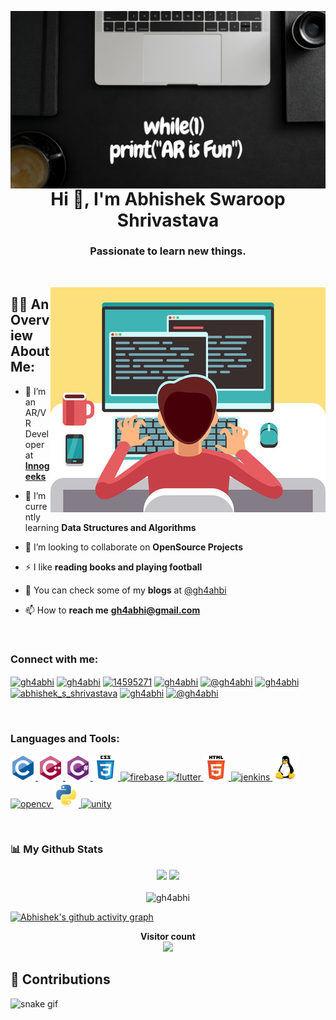 <a href="#"><img align="right" width="auto"  height="auto" alt="image" src="https://github.com/gh4abhi/gh4abhi/blob/main/A%20Passionate%20AR%20Developer.png"/></a>

<h1 align="center">Hi 👋, I'm Abhishek Swaroop Shrivastava</h1>
<h3 align="center">Passionate to learn new things.</h3>

<br>

<a href="#"><img align="right" width="auto"  height="auto" alt="image" src="https://github.com/gh4abhi/gh4abhi/blob/main/Profile%20Image.jpg"/></a>


## 🙋‍♂️ An Overview About Me:

- 🔭 I’m an AR/VR Developer at <a href = "https://innogeeks.in/"><b>Innogeeks</b></a>

- 🌱 I’m currently learning **Data Structures and Algorithms**

- 👯 I’m looking to collaborate on **OpenSource Projects**

<!-- - 👨‍💻 All of my projects are available at **[My Portfolio](https://Link)** -->

- ⚡ I like **reading books and playing football**


- 📝 You can check some of my **blogs** at [@gh4ahbi](https://medium.com/@gh4abhi)

- 📫 How to **reach me** **gh4abhi@gmail.com**
<br>
<h3 align="left">Connect with me:</h3>
<p align="left">
<a href="https://dev.to/gh4abhi" target="blank"><img align="center" src="https://raw.githubusercontent.com/rahuldkjain/github-profile-readme-generator/master/src/images/icons/Social/devto.svg" alt="gh4abhi" height="30" width="40" /></a>
<a href="https://linkedin.com/in/gh4abhi" target="blank"><img align="center" src="https://raw.githubusercontent.com/rahuldkjain/github-profile-readme-generator/master/src/images/icons/Social/linked-in-alt.svg" alt="gh4abhi" height="30" width="40" /></a>
<a href="https://stackoverflow.com/users/14595271" target="blank"><img align="center" src="https://raw.githubusercontent.com/rahuldkjain/github-profile-readme-generator/master/src/images/icons/Social/stack-overflow.svg" alt="14595271" height="30" width="40" /></a>
<a href="https://instagram.com/gh4abhi" target="blank"><img align="center" src="https://raw.githubusercontent.com/rahuldkjain/github-profile-readme-generator/master/src/images/icons/Social/instagram.svg" alt="gh4abhi" height="30" width="40" /></a>
<a href="https://medium.com/@gh4abhi" target="blank"><img align="center" src="https://raw.githubusercontent.com/rahuldkjain/github-profile-readme-generator/master/src/images/icons/Social/medium.svg" alt="@gh4abhi" height="30" width="40" /></a>
<a href="https://www.hackerrank.com/gh4abhi" target="blank"><img align="center" src="https://raw.githubusercontent.com/rahuldkjain/github-profile-readme-generator/master/src/images/icons/Social/hackerrank.svg" alt="gh4abhi" height="30" width="40" /></a>
<a href="https://codeforces.com/profile/abhishek_s_shrivastava" target="blank"><img align="center" src="https://raw.githubusercontent.com/rahuldkjain/github-profile-readme-generator/master/src/images/icons/Social/codeforces.svg" alt="abhishek_s_shrivastava" height="30" width="40" /></a>
<a href="https://www.leetcode.com/gh4abhi" target="blank"><img align="center" src="https://raw.githubusercontent.com/rahuldkjain/github-profile-readme-generator/master/src/images/icons/Social/leet-code.svg" alt="gh4abhi" height="30" width="40" /></a>
<a href="https://www.hackerearth.com/@gh4abhi" target="blank"><img align="center" src="https://raw.githubusercontent.com/rahuldkjain/github-profile-readme-generator/master/src/images/icons/Social/hackerearth.svg" alt="@gh4abhi" height="30" width="40" /></a>
</p>
<br>
<h3 align="left">Languages and Tools:</h3>
<p align="left"> <a href="https://www.cprogramming.com/" target="_blank" rel="noreferrer"> <img src="https://raw.githubusercontent.com/devicons/devicon/master/icons/c/c-original.svg" alt="c" width="40" height="40"/> </a> <a href="https://www.w3schools.com/cpp/" target="_blank" rel="noreferrer"> <img src="https://raw.githubusercontent.com/devicons/devicon/master/icons/cplusplus/cplusplus-original.svg" alt="cplusplus" width="40" height="40"/> </a> <a href="https://www.w3schools.com/cs/" target="_blank" rel="noreferrer"> <img src="https://raw.githubusercontent.com/devicons/devicon/master/icons/csharp/csharp-original.svg" alt="csharp" width="40" height="40"/> </a> <a href="https://www.w3schools.com/css/" target="_blank" rel="noreferrer"> <img src="https://raw.githubusercontent.com/devicons/devicon/master/icons/css3/css3-original-wordmark.svg" alt="css3" width="40" height="40"/> </a> <a href="https://firebase.google.com/" target="_blank" rel="noreferrer"> <img src="https://www.vectorlogo.zone/logos/firebase/firebase-icon.svg" alt="firebase" width="40" height="40"/> </a> <a href="https://flutter.dev" target="_blank" rel="noreferrer"> <img src="https://www.vectorlogo.zone/logos/flutterio/flutterio-icon.svg" alt="flutter" width="40" height="40"/> </a> <a href="https://www.w3.org/html/" target="_blank" rel="noreferrer"> <img src="https://raw.githubusercontent.com/devicons/devicon/master/icons/html5/html5-original-wordmark.svg" alt="html5" width="40" height="40"/> </a> <a href="https://www.jenkins.io" target="_blank" rel="noreferrer"> <img src="https://www.vectorlogo.zone/logos/jenkins/jenkins-icon.svg" alt="jenkins" width="40" height="40"/> </a> <a href="https://www.linux.org/" target="_blank" rel="noreferrer"> <img src="https://raw.githubusercontent.com/devicons/devicon/master/icons/linux/linux-original.svg" alt="linux" width="40" height="40"/> </a> <a href="https://opencv.org/" target="_blank" rel="noreferrer"> <img src="https://www.vectorlogo.zone/logos/opencv/opencv-icon.svg" alt="opencv" width="40" height="40"/> </a> <a href="https://www.python.org" target="_blank" rel="noreferrer"> <img src="https://raw.githubusercontent.com/devicons/devicon/master/icons/python/python-original.svg" alt="python" width="40" height="40"/> </a> <a href="https://unity.com/" target="_blank" rel="noreferrer"> <img src="https://www.vectorlogo.zone/logos/unity3d/unity3d-icon.svg" alt="unity" width="40" height="40"/> </a> </p>
<br>
<h3 align="left">📊 My Github Stats</h3>
<!---
gh4abhi/gh4abhi is a ✨ special ✨ repository because its `README.md` (this file) appears on your GitHub profile.
You can click the Preview link to take a look at your changes.
--->
<p  align="center">
  <img width="48%" src="https://github-readme-stats.vercel.app/api?username=gh4abhi&show_icons=true&theme=github_dark&custom_title=Abhishek%27s%20Github%20Stats" />
  <img width="48%" src="https://github-readme-streak-stats.herokuapp.com/?user=gh4abhi&theme=holi-theme&background=0D1117&border=dddddd" /> <br><br>
<img src="https://github-readme-stats.vercel.app/api/top-langs?username=gh4abhi&show_icons=true&locale=en&layout=compact&theme=github_dark" alt="gh4abhi" />

</p>

[![Abhishek's github activity graph](https://activity-graph.herokuapp.com/graph?username=gh4abhi&line=4c8eda&color=4c8eda&area=true&area_color=2568b4&custom_title=Abhishek%27s%20Activity%20Graph&theme=react-dark)](https://github.com/gh4abhi/github-readme-activity-graph)

<p align="center"> 
 <b> Visitor count </b> <br>
  <img src="https://profile-counter.glitch.me/gh4abhi/count.svg" />
 </p>
 

## 🌱 Contributions
![snake gif](https://github.com/gh4abhi/gh4abhi/blob/output/github-contribution-grid-snake.gif)
